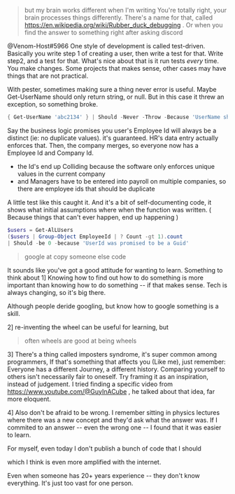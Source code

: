 > but my brain works different when I'm writing
You're totally right, your brain processes things differently. There's a name for that, called <https://en.wikipedia.org/wiki/Rubber_duck_debugging> . Or when you find the answer to something right after asking discord

@Venom-Host#5966 One style of development is called test-driven. Basically you write step 1 of creating a user, then write a test for that. Write step2, and a test for that.  What's nice about that is it run tests *every* time. You make changes. Some projects that makes sense, other cases may have things that are not practical. 

With pester, sometimes making sure a thing never error is useful. Maybe Get-UserName should only return string, or null. But in this case it threw an exception, so something broke.
```ps1
{ Get-UserName 'abc2134' } | Should -Never -Throw -Because 'UserName should never fail'
```
Say the business logic promises you user's Employee Id will always be a distinct (ie: no duplicate values).
it's guaranteed. HR's data entry actually enforces that.   Then, the company merges, so everyone now has a Employee Id and Company Id.
- the Id's end up Colliding because the software only enforces unique values in the current company
- and Managers have to be entered into payroll on multiple companies, so there are employee ids that should be duplicate

A little test like this caught it. And it's a bit of self-documenting code, it shows what initial assumptions where when the function was written. ( Because things that can't ever happen, end up happening )
```ps1
$users = Get-AlLUsers
($users | Group-Object EmployeeId | ? Count -gt 1).count
| Should -be 0 -because 'UserId was promised to be a Guid'
````

> google at copy someone else code

It sounds like you've got a good attitude for wanting to learn. Something to think about
1] Knowing how to find out how to do something is more important than knowing how to do something -- if that makes sense. Tech is always changing, so it's big there. 

Although people deride googling, but know how to google something is a skill.

2] re-inventing the wheel can be useful for learning, but 

> often wheels are good at being wheels

3] There's a thing called imposters syndrome, it's super common among programmers,
If that's something that affects you (Like me),
just remember: Everyone has a different Journey, a different history. Comparing yourself to others isn't necessarily fair to oneself. Try framing it as an inspiration, instead of judgement. I tried finding a specific video from <https://www.youtube.com/@GuyInACube> , he talked about that idea, far more eloquent. 

4] Also don't be afraid to be wrong. I remember sitting in physics lectures where there was a new concept and they'd ask what the answer was. If I commited to an answer -- even the wrong one -- I found that it was easier to learn. 




 For myself, even today I don't publish a bunch of code that I should


which I think is even more amplified with the internet.


 Even when someone has 20+ years experience -- they don't know everything. It's just too vast for one person. 




